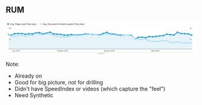 ## RUM

<img src="resources/images/testing/RUM_on.png">

Note:

- Already on
- Good for big picture, not for drilling
- Didn't have SpeedIndex or videos (which capture the "feel")
- Need Synthetic